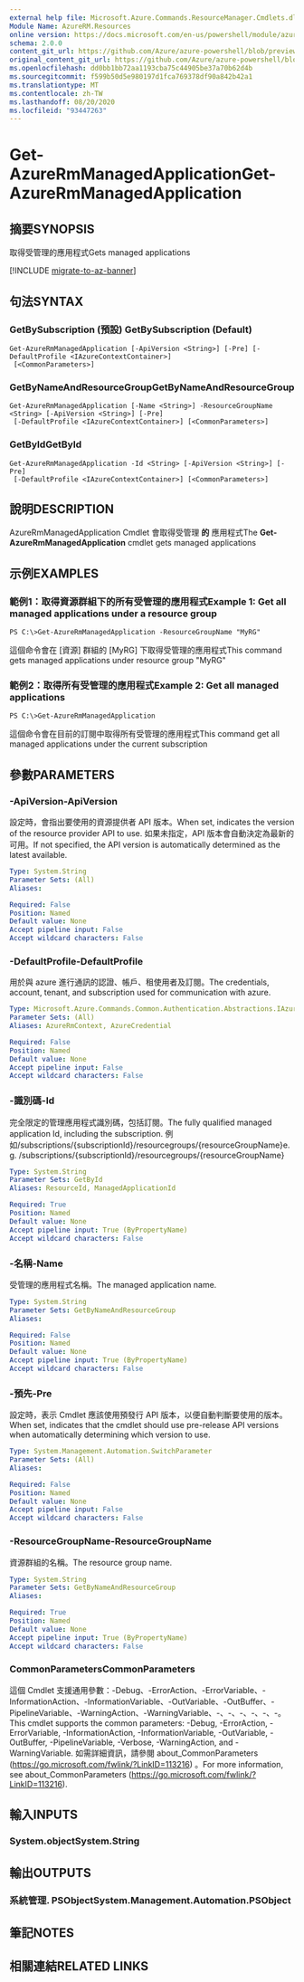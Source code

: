 ```yaml
---
external help file: Microsoft.Azure.Commands.ResourceManager.Cmdlets.dll-Help.xml
Module Name: AzureRM.Resources
online version: https://docs.microsoft.com/en-us/powershell/module/azurerm.resources/get-azurermmanagedapplication
schema: 2.0.0
content_git_url: https://github.com/Azure/azure-powershell/blob/preview/src/ResourceManager/Resources/Commands.Resources/help/Get-AzureRmManagedApplication.md
original_content_git_url: https://github.com/Azure/azure-powershell/blob/preview/src/ResourceManager/Resources/Commands.Resources/help/Get-AzureRmManagedApplication.md
ms.openlocfilehash: dd0bb1bb72aa1193cba75c44905be37a70b62d4b
ms.sourcegitcommit: f599b50d5e980197d1fca769378df90a842b42a1
ms.translationtype: MT
ms.contentlocale: zh-TW
ms.lasthandoff: 08/20/2020
ms.locfileid: "93447263"
---
```

# <span data-ttu-id="6ffad-101">Get-AzureRmManagedApplication</span><span class="sxs-lookup"><span data-stu-id="6ffad-101">Get-AzureRmManagedApplication</span></span>

## <span data-ttu-id="6ffad-102">摘要</span><span class="sxs-lookup"><span data-stu-id="6ffad-102">SYNOPSIS</span></span>
<span data-ttu-id="6ffad-103">取得受管理的應用程式</span><span class="sxs-lookup"><span data-stu-id="6ffad-103">Gets managed applications</span></span>

[!INCLUDE [migrate-to-az-banner](../../includes/migrate-to-az-banner.md)]

## <span data-ttu-id="6ffad-104">句法</span><span class="sxs-lookup"><span data-stu-id="6ffad-104">SYNTAX</span></span>

### <span data-ttu-id="6ffad-105">GetBySubscription (預設) </span><span class="sxs-lookup"><span data-stu-id="6ffad-105">GetBySubscription (Default)</span></span>
```
Get-AzureRmManagedApplication [-ApiVersion <String>] [-Pre] [-DefaultProfile <IAzureContextContainer>]
 [<CommonParameters>]
```

### <span data-ttu-id="6ffad-106">GetByNameAndResourceGroup</span><span class="sxs-lookup"><span data-stu-id="6ffad-106">GetByNameAndResourceGroup</span></span>
```
Get-AzureRmManagedApplication [-Name <String>] -ResourceGroupName <String> [-ApiVersion <String>] [-Pre]
 [-DefaultProfile <IAzureContextContainer>] [<CommonParameters>]
```

### <span data-ttu-id="6ffad-107">GetById</span><span class="sxs-lookup"><span data-stu-id="6ffad-107">GetById</span></span>
```
Get-AzureRmManagedApplication -Id <String> [-ApiVersion <String>] [-Pre]
 [-DefaultProfile <IAzureContextContainer>] [<CommonParameters>]
```

## <span data-ttu-id="6ffad-108">說明</span><span class="sxs-lookup"><span data-stu-id="6ffad-108">DESCRIPTION</span></span>
<span data-ttu-id="6ffad-109">AzureRmManagedApplication Cmdlet 會取得受管理 **的** 應用程式</span><span class="sxs-lookup"><span data-stu-id="6ffad-109">The **Get-AzureRmManagedApplication** cmdlet gets managed applications</span></span>

## <span data-ttu-id="6ffad-110">示例</span><span class="sxs-lookup"><span data-stu-id="6ffad-110">EXAMPLES</span></span>

### <span data-ttu-id="6ffad-111">範例1：取得資源群組下的所有受管理的應用程式</span><span class="sxs-lookup"><span data-stu-id="6ffad-111">Example 1: Get all managed applications under a resource group</span></span>
```
PS C:\>Get-AzureRmManagedApplication -ResourceGroupName "MyRG"
```

<span data-ttu-id="6ffad-112">這個命令會在 [資源] 群組的 [MyRG] 下取得受管理的應用程式</span><span class="sxs-lookup"><span data-stu-id="6ffad-112">This command gets managed applications under resource group "MyRG"</span></span>

### <span data-ttu-id="6ffad-113">範例2：取得所有受管理的應用程式</span><span class="sxs-lookup"><span data-stu-id="6ffad-113">Example 2: Get all managed applications</span></span>
```
PS C:\>Get-AzureRmManagedApplication
```

<span data-ttu-id="6ffad-114">這個命令會在目前的訂閱中取得所有受管理的應用程式</span><span class="sxs-lookup"><span data-stu-id="6ffad-114">This command get all managed applications under the current subscription</span></span>

## <span data-ttu-id="6ffad-115">參數</span><span class="sxs-lookup"><span data-stu-id="6ffad-115">PARAMETERS</span></span>

### <span data-ttu-id="6ffad-116">-ApiVersion</span><span class="sxs-lookup"><span data-stu-id="6ffad-116">-ApiVersion</span></span>
<span data-ttu-id="6ffad-117">設定時，會指出要使用的資源提供者 API 版本。</span><span class="sxs-lookup"><span data-stu-id="6ffad-117">When set, indicates the version of the resource provider API to use.</span></span>
<span data-ttu-id="6ffad-118">如果未指定，API 版本會自動決定為最新的可用。</span><span class="sxs-lookup"><span data-stu-id="6ffad-118">If not specified, the API version is automatically determined as the latest available.</span></span>

```yaml
Type: System.String
Parameter Sets: (All)
Aliases:

Required: False
Position: Named
Default value: None
Accept pipeline input: False
Accept wildcard characters: False
```

### <span data-ttu-id="6ffad-119">-DefaultProfile</span><span class="sxs-lookup"><span data-stu-id="6ffad-119">-DefaultProfile</span></span>
<span data-ttu-id="6ffad-120">用於與 azure 進行通訊的認證、帳戶、租使用者及訂閱。</span><span class="sxs-lookup"><span data-stu-id="6ffad-120">The credentials, account, tenant, and subscription used for communication with azure.</span></span>

```yaml
Type: Microsoft.Azure.Commands.Common.Authentication.Abstractions.IAzureContextContainer
Parameter Sets: (All)
Aliases: AzureRmContext, AzureCredential

Required: False
Position: Named
Default value: None
Accept pipeline input: False
Accept wildcard characters: False
```

### <span data-ttu-id="6ffad-121">-識別碼</span><span class="sxs-lookup"><span data-stu-id="6ffad-121">-Id</span></span>
<span data-ttu-id="6ffad-122">完全限定的管理應用程式識別碼，包括訂閱。</span><span class="sxs-lookup"><span data-stu-id="6ffad-122">The fully qualified managed application Id, including the subscription.</span></span>
<span data-ttu-id="6ffad-123">例如/subscriptions/{subscriptionId}/resourcegroups/{resourceGroupName}</span><span class="sxs-lookup"><span data-stu-id="6ffad-123">e.g. /subscriptions/{subscriptionId}/resourcegroups/{resourceGroupName}</span></span>

```yaml
Type: System.String
Parameter Sets: GetById
Aliases: ResourceId, ManagedApplicationId

Required: True
Position: Named
Default value: None
Accept pipeline input: True (ByPropertyName)
Accept wildcard characters: False
```

### <span data-ttu-id="6ffad-124">-名稱</span><span class="sxs-lookup"><span data-stu-id="6ffad-124">-Name</span></span>
<span data-ttu-id="6ffad-125">受管理的應用程式名稱。</span><span class="sxs-lookup"><span data-stu-id="6ffad-125">The managed application name.</span></span>

```yaml
Type: System.String
Parameter Sets: GetByNameAndResourceGroup
Aliases:

Required: False
Position: Named
Default value: None
Accept pipeline input: True (ByPropertyName)
Accept wildcard characters: False
```

### <span data-ttu-id="6ffad-126">-預先</span><span class="sxs-lookup"><span data-stu-id="6ffad-126">-Pre</span></span>
<span data-ttu-id="6ffad-127">設定時，表示 Cmdlet 應該使用預發行 API 版本，以便自動判斷要使用的版本。</span><span class="sxs-lookup"><span data-stu-id="6ffad-127">When set, indicates that the cmdlet should use pre-release API versions when automatically determining which version to use.</span></span>

```yaml
Type: System.Management.Automation.SwitchParameter
Parameter Sets: (All)
Aliases:

Required: False
Position: Named
Default value: None
Accept pipeline input: False
Accept wildcard characters: False
```

### <span data-ttu-id="6ffad-128">-ResourceGroupName</span><span class="sxs-lookup"><span data-stu-id="6ffad-128">-ResourceGroupName</span></span>
<span data-ttu-id="6ffad-129">資源群組的名稱。</span><span class="sxs-lookup"><span data-stu-id="6ffad-129">The resource group name.</span></span>

```yaml
Type: System.String
Parameter Sets: GetByNameAndResourceGroup
Aliases:

Required: True
Position: Named
Default value: None
Accept pipeline input: True (ByPropertyName)
Accept wildcard characters: False
```

### <span data-ttu-id="6ffad-130">CommonParameters</span><span class="sxs-lookup"><span data-stu-id="6ffad-130">CommonParameters</span></span>
<span data-ttu-id="6ffad-131">這個 Cmdlet 支援通用參數：-Debug、-ErrorAction、-ErrorVariable、-InformationAction、-InformationVariable、-OutVariable、-OutBuffer、-PipelineVariable、-WarningAction、-WarningVariable、-、-、-、-、-、-。</span><span class="sxs-lookup"><span data-stu-id="6ffad-131">This cmdlet supports the common parameters: -Debug, -ErrorAction, -ErrorVariable, -InformationAction, -InformationVariable, -OutVariable, -OutBuffer, -PipelineVariable, -Verbose, -WarningAction, and -WarningVariable.</span></span> <span data-ttu-id="6ffad-132">如需詳細資訊，請參閱 about_CommonParameters (https://go.microsoft.com/fwlink/?LinkID=113216) 。</span><span class="sxs-lookup"><span data-stu-id="6ffad-132">For more information, see about_CommonParameters (https://go.microsoft.com/fwlink/?LinkID=113216).</span></span>

## <span data-ttu-id="6ffad-133">輸入</span><span class="sxs-lookup"><span data-stu-id="6ffad-133">INPUTS</span></span>

### <span data-ttu-id="6ffad-134">System.object</span><span class="sxs-lookup"><span data-stu-id="6ffad-134">System.String</span></span>

## <span data-ttu-id="6ffad-135">輸出</span><span class="sxs-lookup"><span data-stu-id="6ffad-135">OUTPUTS</span></span>

### <span data-ttu-id="6ffad-136">系統管理. PSObject</span><span class="sxs-lookup"><span data-stu-id="6ffad-136">System.Management.Automation.PSObject</span></span>

## <span data-ttu-id="6ffad-137">筆記</span><span class="sxs-lookup"><span data-stu-id="6ffad-137">NOTES</span></span>

## <span data-ttu-id="6ffad-138">相關連結</span><span class="sxs-lookup"><span data-stu-id="6ffad-138">RELATED LINKS</span></span>
